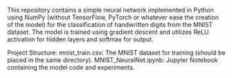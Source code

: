 This repository contains a simple neural network implemented in Python using NumPy (without TensorFlow, PyTorch or whatever ease the creation of the model) for the classification of handwritten digits from the MNIST dataset. The model is trained using gradient descent and utilizes ReLU activation for hidden layers and softmax for output.

Project Structure:
mnist_train.csv: The MNIST dataset for training (should be placed in the same directory).
MNIST_NeuralNet.ipynb: Jupyter Notebook containing the model code and experiments.
